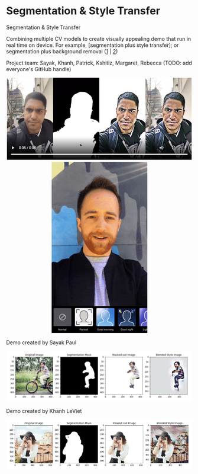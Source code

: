# Segmentation & Style Transfer
Segmentation &amp; Style Transfer

Combining multiple CV models to create visually appealing demo that run in real time on device. 
For example, [segmentation plus style transfer]; or segmentation plus background removal ([1](https://ai.googleblog.com/2018/03/mobile-real-time-video-segmentation.html) | [2](https://twitter.com/jason_mayes/status/1229547600895823873))

Project team: Sayak, Khanh, Patrick, Kshitiz, Margaret, Rebecca (TODO: add everyone's GitHub handle)

<p align="center">
 <img src="images/segmentation.png" width='680'/>
 <img src="images/style_transfer.gif" />
</p>

Demo created by Sayak Paul
<p align="center">
 <img src="images/sayak_demo.png" width='742'/>
</p>

Demo created by Khanh LeViet
<p align="center">
 <img src="images/khanh_demo.png" width='742'/>
</p>